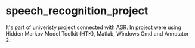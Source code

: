 # speech_recognition_project
It's part of univeristy project connected with ASR. In project were using Hidden Markov Model Toolkit (HTK), Matlab, Windows Cmd and Annotator 2.
